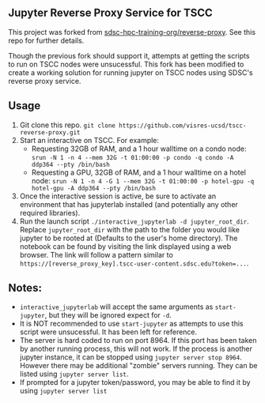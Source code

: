 ## Jupyter Reverse Proxy Service for TSCC

This project was forked from [sdsc-hpc-training-org/reverse-proxy](https://github.com/sdsc-hpc-training-org/reverse-proxy). See this repo for further details.

Though the previous fork should support it, attempts at getting the scripts to run on TSCC nodes were unsucessful. This fork has been modified to create a working solution for running jupyter on TSCC nodes using SDSC's reverse proxy service.

## Usage

1. Git clone this repo. `git clone https://github.com/visres-ucsd/tscc-reverse-proxy.git`
2. Start an interactive on TSCC. For example:
    - Requesting 32GB of RAM, and a 1 hour walltime on a condo node: `srun -N 1 -n 4 --mem 32G -t 01:00:00 -p condo -q condo -A ddp364 --pty /bin/bash`
    - Requesting a GPU, 32GB of RAM, and a 1 hour walltime on a hotel node: `srun -N 1 -n 4 -G 1 --mem 32G -t 01:00:00 -p hotel-gpu -q hotel-gpu -A ddp364 --pty /bin/bash`
3. Once the interactive session is active, be sure to activate an environment that has jupyterlab installed (and potentially any other required libraries).
4. Run the launch script `./interactive_jupyterlab -d jupyter_root_dir`. Replace `jupyter_root_dir` with the path to the folder you would like jupyter to be rooted at (Defaults to the user's home directory). The notebook can be found by visiting the link displayed using a web browser. The link will follow a pattern similar to `https://[reverse_proxy_key].tscc-user-content.sdsc.edu?token=...`.

## Notes: 
- `interactive_jupyterlab` will accept the same arguments as `start-jupyter`, but they will be ignored expect for `-d`.
- It is NOT recommended to use `start-jupyter` as attempts to use this script were unsucessful. It has been left for reference.
- The server is hard coded to run on port 8964. If this port has been taken by another running process, this will not work. If the process is another jupyter instance, it can be stopped using `jupyter server stop 8964`. However there may be additional "zombie" servers running. They can be listed using `jupyter server list`.
- If prompted for a jupyter token/password, you may be able to find it by using `jupyter server list`
